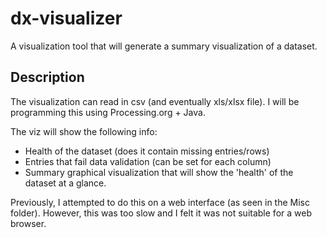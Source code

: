 # dx-visualizer
A visualization tool that will generate a summary visualization of a dataset.

## Description
The visualization can read in csv (and eventually xls/xlsx file).
I will be programming this using Processing.org + Java.

The viz will show the following info:
- Health of the dataset (does it contain missing entries/rows)
- Entries that fail data validation (can be set for each column)
- Summary graphical visualization that will show the 'health' of the dataset at a glance.

Previously, I attempted to do this on a web interface (as seen in the Misc folder). However, this was too slow and I felt it was not suitable for a web browser.
